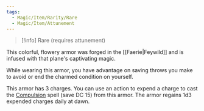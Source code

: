 ```yaml
---
tags:
  - Magic/Item/Rarity/Rare
  - Magic/Item/Attunement
---
```

>[!info]
>Rare (requires attunement)

This colorful, flowery armor was forged in the [[Faerie|Feywild]] and is infused with that plane's captivating magic.

While wearing this armor, you have advantage on saving throws you make to avoid or end the charmed condition on yourself.

This armor has 3 charges. You can use an action to expend a charge to cast the [Compulsion](https://5e.tools/spells.html#compulsion_phb) spell (save DC 15) from this armor. The armor regains 1d3 expended charges daily at dawn.